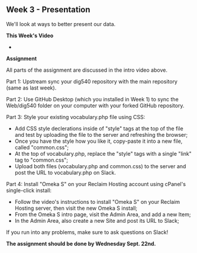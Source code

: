 ## Week 3 - Presentation

We'll look at ways to better present our data.

**This Week's Video**

- 

**Assignment**

All parts of the assignment are discussed in the intro video above.

Part 1: Upstream sync your dig540 repository with the main repository (same as last week).

Part 2: Use GitHub Desktop (which you installed in Week 1) to sync the Web/dig540 folder on your computer with your forked GitHub repository.

Part 3: Style your existing vocabulary.php file using CSS:
- Add CSS style declerations inside of "style" tags at the top of the file and test by uploading the file to the server and refreshing the browser;
- Once you have the style how you like it, copy-paste it into a new file, called "common.css";
- At the top of vocabulary.php, replace the "style" tags with a single "link" tag to "common.css";
- Upload both files (vocabulary.php and common.css) to the server and post the URL to vocabulary.php on Slack.

Part 4: Install "Omeka S" on your Reclaim Hosting account using cPanel's single-click install:
- Follow the video's instructions to install "Omeka S" on your Reclaim Hosting server, then visit the new Omeka S install;
- From the Omeka S intro page, visit the Admin Area, and add a new Item;
- In the Admin Area, also create a new Site and post its URL to Slack;

If you run into any problems, make sure to ask questions on Slack!

**The assignment should be done by Wednesday Sept. 22nd.**
